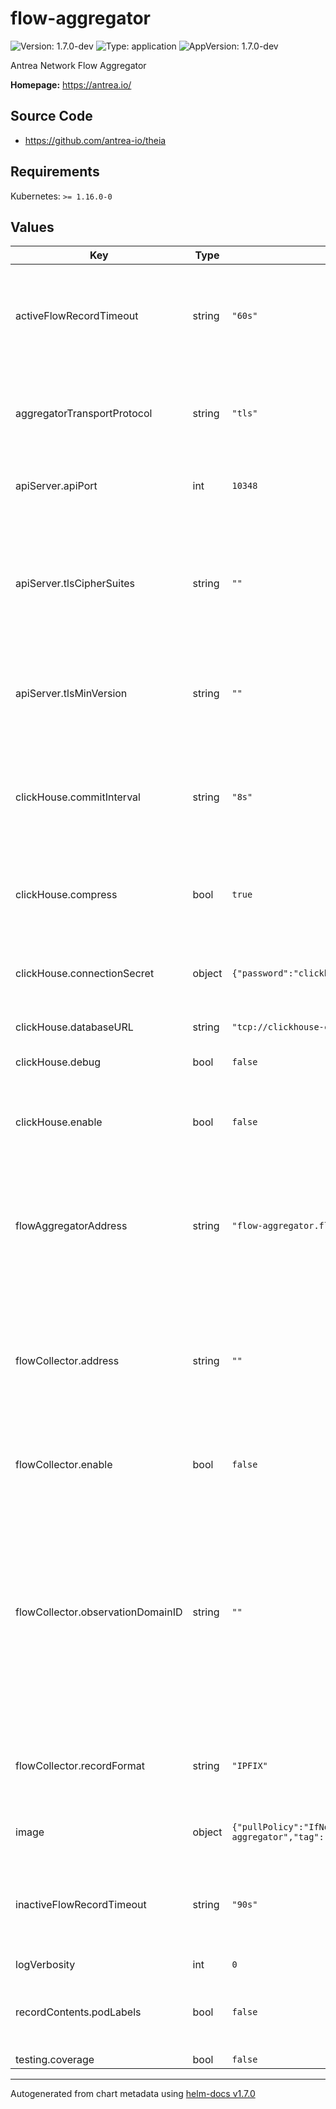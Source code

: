 # flow-aggregator

![Version: 1.7.0-dev](https://img.shields.io/badge/Version-1.7.0--dev-informational?style=flat-square) ![Type: application](https://img.shields.io/badge/Type-application-informational?style=flat-square) ![AppVersion: 1.7.0-dev](https://img.shields.io/badge/AppVersion-1.7.0--dev-informational?style=flat-square)

Antrea Network Flow Aggregator

**Homepage:** <https://antrea.io/>

## Source Code

* <https://github.com/antrea-io/theia>

## Requirements

Kubernetes: `>= 1.16.0-0`

## Values

| Key | Type | Default | Description |
|-----|------|---------|-------------|
| activeFlowRecordTimeout | string | `"60s"` | Provide the active flow record timeout as a duration string. Valid time units are "ns", "us" (or "µs"), "ms", "s", "m", "h". |
| aggregatorTransportProtocol | string | `"tls"` | Provide the transport protocol for the flow aggregator collecting process, which is tls, tcp or udp. |
| apiServer.apiPort | int | `10348` | The port for the Flow Aggregator APIServer to serve on. |
| apiServer.tlsCipherSuites | string | `""` | Comma-separated list of cipher suites that will be used by the Flow Aggregator APIservers. If empty, the default Go Cipher Suites will be used. |
| apiServer.tlsMinVersion | string | `""` | TLS min version from: VersionTLS10, VersionTLS11, VersionTLS12, VersionTLS13. |
| clickHouse.commitInterval | string | `"8s"` | CommitInterval is the periodical interval between batch commit of flow records to DB. Valid time units are "ns", "us" (or "µs"), "ms", "s", "m", "h". |
| clickHouse.compress | bool | `true` | Compress enables lz4 compression when committing flow records. |
| clickHouse.connectionSecret | object | `{"password":"clickhouse_operator_password","username":"clickhouse_operator"}` | Credentials to connect to ClickHouse. They will be stored in a secret. They must match the secret in ClickHouse. |
| clickHouse.databaseURL | string | `"tcp://clickhouse-clickhouse.flow-visibility.svc:9000"` |  |
| clickHouse.debug | bool | `false` | Debug enables debug logs from ClickHouse sql driver. |
| clickHouse.enable | bool | `false` | Determine whether to enable exporting flow records to ClickHouse. |
| flowAggregatorAddress | string | `"flow-aggregator.flow-aggregator.svc"` | Provide DNS name or IP address of flow aggregator for generating TLS certificate. It must match the flowCollectorAddr parameter in the antrea-agent config. |
| flowCollector.address | string | `""` | Provide the flow collector address as string with format <IP>:<port>[:<proto>],  where proto is tcp or udp. If no L4 transport proto is given, we consider tcp as default. |
| flowCollector.enable | bool | `false` | Determine whether to enable exporting flow records to external flow collector. |
| flowCollector.observationDomainID | string | `""` | Provide the 32-bit Observation Domain ID which will uniquely identify this instance of the flow aggregator to an external flow collector. If omitted, an Observation Domain ID will be generated from the persistent cluster UUID generated by Antrea. |
| flowCollector.recordFormat | string | `"IPFIX"` | Provide format for records sent to the configured flow collector. Supported formats are IPFIX and JSON. |
| image | object | `{"pullPolicy":"IfNotPresent","repository":"projects.registry.vmware.com/antrea/flow-aggregator","tag":"latest"}` | Container image used by Flow Aggregator. |
| inactiveFlowRecordTimeout | string | `"90s"` | Provide the inactive flow record timeout as a duration string. Valid time units are "ns", "us" (or "µs"), "ms", "s", "m", "h". |
| logVerbosity | int | `0` |  |
| recordContents.podLabels | bool | `false` | Determine whether source and destination Pod labels will be included in the flow records. |
| testing.coverage | bool | `false` |  |

----------------------------------------------
Autogenerated from chart metadata using [helm-docs v1.7.0](https://github.com/norwoodj/helm-docs/releases/v1.7.0)
